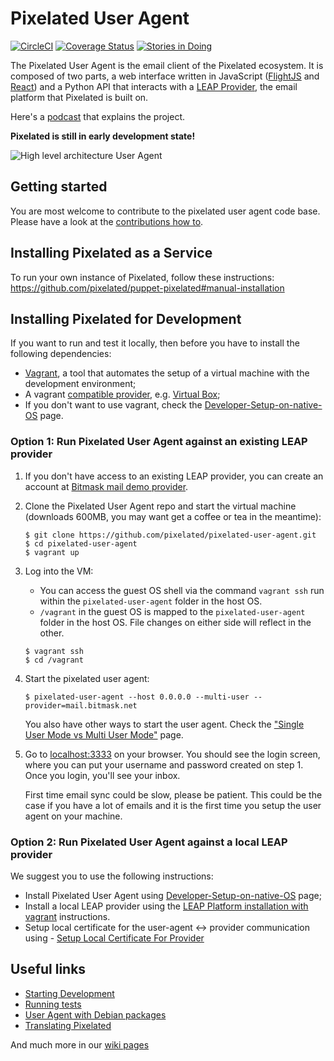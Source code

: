 Pixelated User Agent
====================

[![CircleCI](https://circleci.com/gh/pixelated/pixelated-user-agent.svg?style=svg)](https://circleci.com/gh/pixelated/pixelated-user-agent)
[![Coverage Status](https://coveralls.io/repos/pixelated/pixelated-user-agent/badge.svg?branch=master)](https://coveralls.io/r/pixelated/pixelated-user-agent?branch=master)
[![Stories in Doing](https://badge.waffle.io/pixelated/pixelated-user-agent.svg?label=doing&title=Doing)](http://waffle.io/pixelated/pixelated-user-agent)

The Pixelated User Agent is the email client of the Pixelated ecosystem. It is composed of two parts, a web interface written in JavaScript ([FlightJS](https://flightjs.github.io/) and [React](https://facebook.github.io/react/)) and a Python API that interacts with a [LEAP Provider](https://leap.se/), the email platform that Pixelated is built on.

Here's a [podcast](https://soundcloud.com/thoughtworks/pixelated-why-secure-communication-is-essential) that explains the project.

**Pixelated is still in early development state!**

![High level architecture User Agent](https://raw.githubusercontent.com/pixelated/website/master/assets/images/pixelated-user-agent.png)

## Getting started

You are most welcome to contribute to the pixelated user agent code base. Please have a look at the [contributions how to](https://github.com/pixelated/pixelated-user-agent/blob/master/CONTRIBUTING.md).

## Installing Pixelated as a Service

To run your own instance of Pixelated, follow these instructions: https://github.com/pixelated/puppet-pixelated#manual-installation

## Installing Pixelated for Development

If you want to run and test it locally, then before you have to install the following dependencies:

* [Vagrant](https://www.vagrantup.com/downloads.html), a tool that automates the setup of a virtual machine with the development environment;
* A vagrant [compatible provider](https://www.vagrantup.com/docs/providers/), e.g. [Virtual Box](https://www.virtualbox.org/wiki/Downloads);
* If you don't want to use vagrant, check the [Developer-Setup-on-native-OS](https://github.com/pixelated/pixelated-user-agent/wiki/Developer-Setup-on-native-OS) page.

### Option 1: Run Pixelated User Agent against an existing LEAP provider

1. If you don't have access to an existing LEAP provider, you can create an account at [Bitmask mail demo provider](https://mail.bitmask.net/).

2. Clone the Pixelated User Agent repo and start the virtual machine (downloads 600MB, you may want get a coffee or tea in the meantime):

    ```
    $ git clone https://github.com/pixelated/pixelated-user-agent.git
    $ cd pixelated-user-agent
    $ vagrant up
    ```

3. Log into the VM:
    * You can access the guest OS shell via the command `vagrant ssh` run within the `pixelated-user-agent` folder in the host OS.
    * `/vagrant` in the guest OS is mapped to the `pixelated-user-agent` folder in the host OS. File changes on either side will reflect in the other.

    ```
    $ vagrant ssh
    $ cd /vagrant
    ```

4. Start the pixelated user agent:

    ```
    $ pixelated-user-agent --host 0.0.0.0 --multi-user --provider=mail.bitmask.net
    ```

    You also have other ways to start the user agent. Check the ["Single User Mode vs Multi User Mode"](https://github.com/pixelated/pixelated-user-agent/wiki/Single-User-mode-vs-Multi-User-mode) page.

5. Go to [localhost:3333](http://localhost:3333/) on your browser. You should see the login screen, where you can put your username and password created on step 1. Once you login, you'll see your inbox.

    First time email sync could be slow, please be patient. This could be the case if you have a lot of emails and it is the first time you setup the user agent on your machine.

### Option 2: Run Pixelated User Agent against a local LEAP provider

We suggest you to use the following instructions:

* Install Pixelated User Agent using [Developer-Setup-on-native-OS](https://github.com/pixelated/pixelated-user-agent/wiki/Developer-Setup-on-native-OS) page;
* Install a local LEAP provider using the [LEAP Platform installation with vagrant](https://leap.se/en/docs/platform/tutorials/vagrant#2-vagrant-with-static-vagrantfile) instructions.
* Setup local certificate for the user-agent <-> provider communication using - [Setup Local Certificate For Provider](https://github.com/pixelated/pixelated-user-agent/wiki/Running-user-agent-against-a-vagrant-LEAP-provider)

## Useful links

* [Starting Development](https://github.com/pixelated/pixelated-user-agent/wiki/Starting-Development)
* [Running tests](https://github.com/pixelated/pixelated-user-agent/wiki/Running-Tests)
* [User Agent with Debian packages](https://github.com/pixelated/pixelated-user-agent/wiki/Debian-package)
* [Translating Pixelated](https://github.com/pixelated/pixelated-user-agent/wiki/Translating-Pixelated)

And much more in our [wiki pages](https://github.com/pixelated/pixelated-user-agent/wiki)
